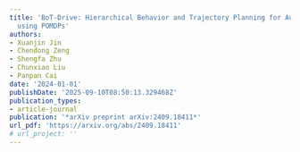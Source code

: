 ```yaml
---
title: 'BoT-Drive: Hierarchical Behavior and Trajectory Planning for Autonomous Driving
  using POMDPs'
authors:
- Xuanjin Jin
- Chendong Zeng
- Shengfa Zhu
- Chunxiao Liu
- Panpan Cai
date: '2024-01-01'
publishDate: '2025-09-10T08:50:13.329468Z'
publication_types:
- article-journal
publication: '*arXiv preprint arXiv:2409.18411*'
url_pdf: 'https://arxiv.org/abs/2409.18411'
# url_project: ''
---
```


